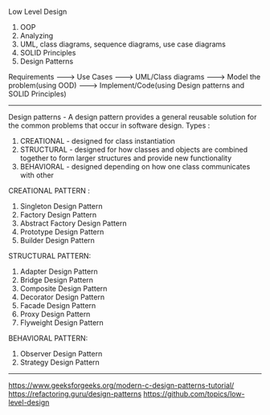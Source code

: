 Low Level Design
1) OOP
2) Analyzing
3) UML, class diagrams, sequence diagrams, use case diagrams
4) SOLID Principles
5) Design Patterns

Requirements ---> Use Cases ---> UML/Class diagrams ---> Model the problem(using OOD) ---> Implement/Code(using Design patterns and SOLID Principles)

-----------------------------------------------------------------------------------------------------------

Design patterns - A design pattern provides a general reusable solution for the common problems that occur in software design.
Types :
1) CREATIONAL - designed for class instantiation 
2) STRUCTURAL - designed for how classes and objects are combined together to form larger structures and provide new functionality
3) BEHAVIORAL - designed depending on how one class communicates with other

CREATIONAL PATTERN :
1. Singleton Design Pattern
2. Factory Design Pattern
3. Abstract Factory Design Pattern
4. Prototype Design Pattern
5. Builder Design Pattern

STRUCTURAL PATTERN:
1. Adapter Design Pattern
2. Bridge Design Pattern
3. Composite Design Pattern 
4. Decorator Design Pattern
5. Facade Design Pattern
6. Proxy Design Pattern
7. Flyweight Design Pattern 

BEHAVIORAL PATTERN:
1. Observer Design Pattern
2. Strategy Design Pattern

-----------------------------------------------------------------------------------------------------------

https://www.geeksforgeeks.org/modern-c-design-patterns-tutorial/
https://refactoring.guru/design-patterns
https://github.com/topics/low-level-design

